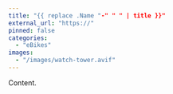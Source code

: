 ```yaml
---
title: "{{ replace .Name "-" " " | title }}"
external_url: "https://"
pinned: false
categories:
  - "eBikes"
images:
  - "/images/watch-tower.avif"
---
```


Content.
